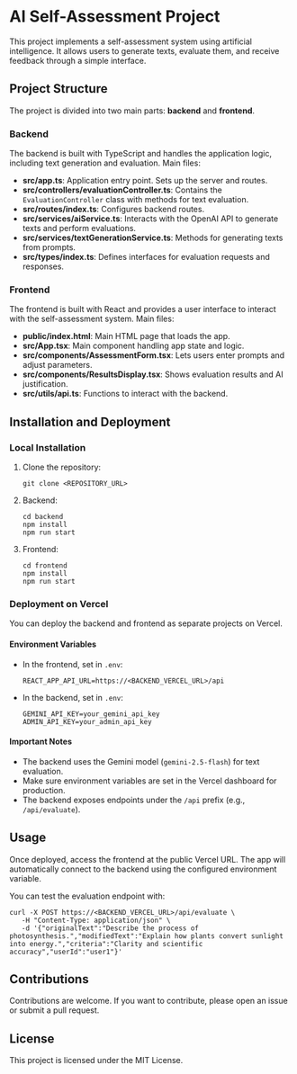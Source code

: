 
# AI Self-Assessment Project

This project implements a self-assessment system using artificial intelligence. It allows users to generate texts, evaluate them, and receive feedback through a simple interface.

## Project Structure

The project is divided into two main parts: **backend** and **frontend**.

### Backend

The backend is built with TypeScript and handles the application logic, including text generation and evaluation. Main files:

- **src/app.ts**: Application entry point. Sets up the server and routes.
- **src/controllers/evaluationController.ts**: Contains the `EvaluationController` class with methods for text evaluation.
- **src/routes/index.ts**: Configures backend routes.
- **src/services/aiService.ts**: Interacts with the OpenAI API to generate texts and perform evaluations.
- **src/services/textGenerationService.ts**: Methods for generating texts from prompts.
- **src/types/index.ts**: Defines interfaces for evaluation requests and responses.

### Frontend

The frontend is built with React and provides a user interface to interact with the self-assessment system. Main files:

- **public/index.html**: Main HTML page that loads the app.
- **src/App.tsx**: Main component handling app state and logic.
- **src/components/AssessmentForm.tsx**: Lets users enter prompts and adjust parameters.
- **src/components/ResultsDisplay.tsx**: Shows evaluation results and AI justification.
- **src/utils/api.ts**: Functions to interact with the backend.

## Installation and Deployment

### Local Installation

1. Clone the repository:
    ```
    git clone <REPOSITORY_URL>
    ```

2. Backend:
    ```
    cd backend
    npm install
    npm run start
    ```

3. Frontend:
    ```
    cd frontend
    npm install
    npm run start
    ```

### Deployment on Vercel

You can deploy the backend and frontend as separate projects on Vercel.

#### Environment Variables

- In the frontend, set in `.env`:
   ```
   REACT_APP_API_URL=https://<BACKEND_VERCEL_URL>/api
   ```

- In the backend, set in `.env`:
   ```
   GEMINI_API_KEY=your_gemini_api_key
   ADMIN_API_KEY=your_admin_api_key
   ```

#### Important Notes
- The backend uses the Gemini model (`gemini-2.5-flash`) for text evaluation.
- Make sure environment variables are set in the Vercel dashboard for production.
- The backend exposes endpoints under the `/api` prefix (e.g., `/api/evaluate`).

## Usage

Once deployed, access the frontend at the public Vercel URL. The app will automatically connect to the backend using the configured environment variable.

You can test the evaluation endpoint with:
```
curl -X POST https://<BACKEND_VERCEL_URL>/api/evaluate \
   -H "Content-Type: application/json" \
   -d '{"originalText":"Describe the process of photosynthesis.","modifiedText":"Explain how plants convert sunlight into energy.","criteria":"Clarity and scientific accuracy","userId":"user1"}'
```

## Contributions

Contributions are welcome. If you want to contribute, please open an issue or submit a pull request.

## License

This project is licensed under the MIT License.
